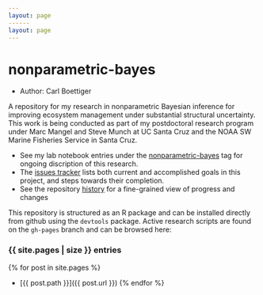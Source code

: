 ```yaml
---
layout: page
------
layout: page
---
```


# nonparametric-bayes

* Author: Carl Boettiger

A repository for my research in nonparametric Bayesian inference for improving ecosystem management under substantial structural uncertainty.  This work is being conducted as part of my postdoctoral research program under Marc Mangel and Steve Munch at UC Santa Cruz and the NOAA SW Marine Fisheries Service in Santa Cruz.

* See my lab notebook entries under the [nonparametric-bayes](http://www.carlboettiger.info/tags.html#nonparametric-bayes) tag for ongoing discription of this research.
* The [issues tracker](https://github.com/cboettig/nonparametric-bayes/issues) lists both current and accomplished goals in this project, and steps towards their completion.
* See the repository [history](https://github.com/cboettig/nonparametric-bayes/commits/master) for a fine-grained view of progress and changes

This repository is structured as an R package and can be installed directly from github using the `devtools` package.  Active research scripts are found on the `gh-pages` branch and can be browsed here:

### {{ site.pages | size }} entries

{% for post in site.pages %}
- [{{ post.path }}]({{ post.url }})
{% endfor %}


